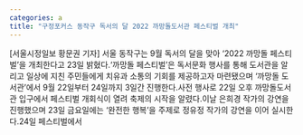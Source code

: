 ```yaml
---
categories: a
title: "구정포커스 동작구 독서의 달 2022 까망돌도서관 페스티벌 개최"
---
```

[서울시정일보 황문권 기자] 서울 동작구는 9월 독서의 달을 맞아 ‘2022 까망돌 페스티벌’을 개최한다고 23일 밝혔다.‘까망돌 페스티벌’은 독서문화 행사를 통해 도서관을 알리고 일상에 지친 주민들에게 치유과 소통의 기회를 제공하고자 마련됐으며 ‘까망돌 도서관’에서 9월 22일부터 24일까지 3일간 진행한다.사전 행사로 22일 오후 까망돌도서관 입구에서 페스티벌 개회식이 열려 축제의 시작을 알렸다.이날 은희경 작가의 강연을 진행했으며 23일 금요일에는 ‘완전한 행복’을 주제로 정유정 작가의 강연을 이어 실시한다.24일 페스티벌에서